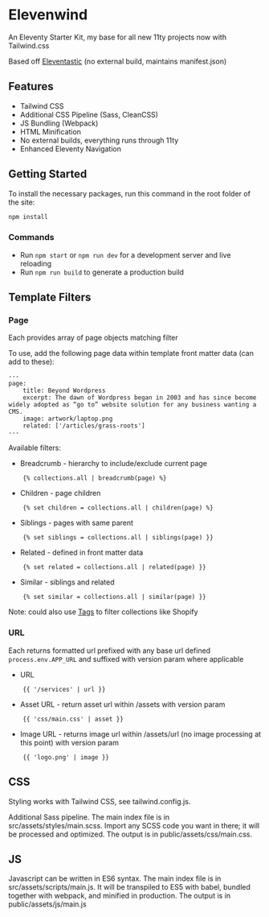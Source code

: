 # Elevenwind

An Eleventy Starter Kit, my base for all new 11ty projects now with Tailwind.css

Based off [Eleventastic](https://github.com/maxboeck/eleventastic/tree/master) (no external build, maintains manifest.json)

## Features

* Tailwind CSS
* Additional CSS Pipeline (Sass, CleanCSS)
* JS Bundling (Webpack)
* HTML Minification
* No external builds, everything runs through 11ty
* Enhanced Eleventy Navigation

## Getting Started

To install the necessary packages, run this command in the root folder of the site:

```sh
npm install
```

### Commands

* Run `npm start` or `npm run dev` for a development server and live reloading
* Run `npm run build` to generate a production build


## Template Filters
### Page
Each provides array of page objects matching filter

To use, add the following page data within template front matter data (can add to these):
```text
---
page:
    title: Beyond Wordpress
    excerpt: The dawn of Wordpress began in 2003 and has since become widely adopted as “go to” website solution for any business wanting a CMS.
    image: artwork/laptop.png
    related: ['/articles/grass-roots']
---
```

Available filters:
* Breadcrumb - hierarchy to include/exclude current page
```twig
    {% collections.all | breadcrumb(page) %}
```
* Children - page children
```twig
    {% set children = collections.all | children(page) %}
```
* Siblings - pages with same parent
```twig
    {% set siblings = collections.all | siblings(page) }}
```
* Related - defined in front matter data
```twig
    {% set related = collections.all | related(page) }}
```
* Similar - siblings and related
```twig
    {% set similar = collections.all | similar(page) }}
```

Note: could also use [Tags](https://www.11ty.dev/docs/collections/) to filter collections like Shopify

### URL
Each returns formatted url prefixed with any base url defined `process.env.APP_URL` and suffixed with version param where applicable
* URL
```twig
    {{ '/services' | url }}
```
* Asset URL - return asset url within /assets with version param
```twig
    {{ 'css/main.css' | asset }}
```
* Image URL - returns image url within /assets/url (no image processing at this point) with version param
```twig
    {{ 'logo.png' | image }}
```

## CSS

Styling works with Tailwind CSS, see tailwind.config.js. 

Additional Sass pipeline. The main index file is in src/assets/styles/main.scss. Import any SCSS code you want in there; it will be processed and optimized. The output is in public/assets/css/main.css.

## JS

Javascript can be written in ES6 syntax. The main index file is in src/assets/scripts/main.js. It will be transpiled to ES5 with babel, bundled together with webpack, and minified in production. The output is in public/assets/js/main.js
